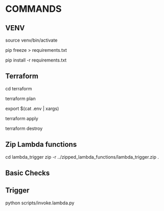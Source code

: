 # COMMANDS

## VENV

source venv/bin/activate

pip freeze > requirements.txt

pip install -r requirements.txt


## Terraform

cd terraform

terraform plan

export $(cat .env | xargs)

terraform apply

terraform destroy

## Zip Lambda functions

cd lambda_trigger
zip -r ../zipped_lambda_functions/lambda_trigger.zip .




## Basic Checks



## Trigger

python scripts/invoke.lambda.py
